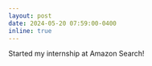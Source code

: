 ```yaml
---
layout: post
date: 2024-05-20 07:59:00-0400
inline: true
---
```


Started my internship at Amazon Search!
